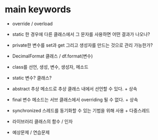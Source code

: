 # main keywords


* override / overload 
* static 한 경우에 다른 클래스에서 그 문자를 사용하면 어떤 결과가 나오나?
* private한 변수를 set과 get 그리고 생성자를 만드는 것으로 관리 가능한가? 
* DecimalFormat 클래스 / df.format(변수)
* class를 선언, 생성, 변수, 생성자, 메소드 
* static 변수? 클래스?
* abstract 추상 메소드로 추상 클래스 내에서 선언할 수 있다. + 상속
* final 변수 메소드는 서브 클래스에서 overriding 될 수 없다. + 상속
* synchronized 스레드를 동기화할 수 있는 기법을 위해 사용 + 다중스레드 

* 라이브러리 클래스의 함수 / 인자 
* 예상문제 / 연습문제 
